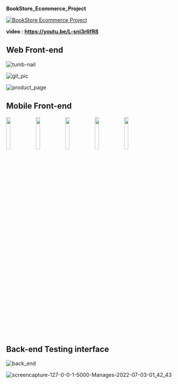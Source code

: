 **BookStore_Ecommerce_Project**

[![BookStore Ecommerce Project](https://user-images.githubusercontent.com/48164025/177042803-87344c49-1d2c-40b5-a35c-9e021cbe119a.png)](https://youtu.be/L-sni3r6fR8 "Youtube Video")

**video : https://youtu.be/L-sni3r6fR8**

## Web Front-end
![tumb-nail](https://user-images.githubusercontent.com/48164025/177017719-33962767-0bf6-485a-b40c-ef7938d6c414.png)

![git_pic](https://user-images.githubusercontent.com/48164025/177017723-2ee90303-5b70-4986-9d26-ff4ac83c213e.png)

![product_page](https://user-images.githubusercontent.com/48164025/177017730-e4181109-1f6f-4237-a540-99410399b9af.png)

## Mobile Front-end

<p float="left">
  <img src="https://user-images.githubusercontent.com/72397029/177042973-d96c37db-8429-4d1b-affc-3e3cbb275f93.png" width="15%" />
  <img src="https://user-images.githubusercontent.com/72397029/177042981-db0fcec3-c732-4ef0-a867-ed3f5f6351c7.png" width="15%" /> 
  <img src="https://user-images.githubusercontent.com/72397029/177042988-9796d700-15d1-45ee-951b-e1579fd4d8d9.png" width="15%" />
  <img src="https://user-images.githubusercontent.com/72397029/177043048-95a37a8f-dfc8-4de8-9fba-d4868025c706.png" width="15%" /> 
  <img src="https://user-images.githubusercontent.com/72397029/177043060-f639e27c-7592-4300-8aab-f8500948e529.png" width="15%" />
</p>

## Back-end Testing interface 
![back_end](https://user-images.githubusercontent.com/48164025/177017957-ddce6f38-1443-4e08-96d2-27306203c4c1.png)

![screencapture-127-0-0-1-5000-Manages-2022-07-03-01_42_43](https://user-images.githubusercontent.com/48164025/177018044-9b7e29c2-bc86-4d98-a55c-486e44aec706.png)

